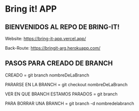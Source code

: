# Bring it! APP



BIENVENIDOS AL REPO DE BRING-IT!
-------------------------------

Website: https://bring-it-app.vercel.app/

Back-Route: https://bringit-arg.herokuapp.com/





PASOS PARA CREADO DE BRANCH 
---------------------------

CREADO = git branch nombreDeLaBranch

PARARSE EN LA BRANCH = git checkout nombreDeLaBranch

VER EN QUE BRANCH ESTAMOS PARADOS = git branch

PARA BORRAR UNA BRANCH = git branch -d nombredelabranch



